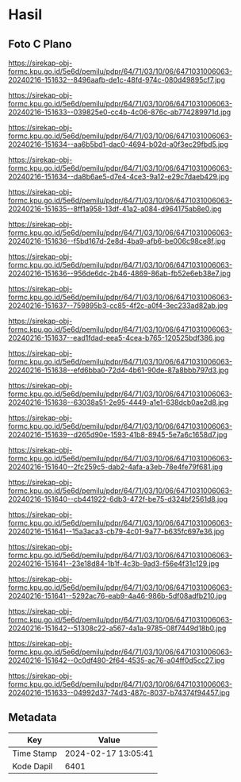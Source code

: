 # Hasil

## Foto C Plano

https://sirekap-obj-formc.kpu.go.id/5e6d/pemilu/pdpr/64/71/03/10/06/6471031006063-20240216-151632--8496aafb-de1c-48fd-974c-080d49895cf7.jpg

https://sirekap-obj-formc.kpu.go.id/5e6d/pemilu/pdpr/64/71/03/10/06/6471031006063-20240216-151633--039825e0-cc4b-4c06-876c-ab774289971d.jpg

https://sirekap-obj-formc.kpu.go.id/5e6d/pemilu/pdpr/64/71/03/10/06/6471031006063-20240216-151634--aa6b5bd1-dac0-4694-b02d-a0f3ec29fbd5.jpg

https://sirekap-obj-formc.kpu.go.id/5e6d/pemilu/pdpr/64/71/03/10/06/6471031006063-20240216-151634--da8b6ae5-d7e4-4ce3-9a12-e29c7daeb429.jpg

https://sirekap-obj-formc.kpu.go.id/5e6d/pemilu/pdpr/64/71/03/10/06/6471031006063-20240216-151635--8ff1a958-13df-41a2-a084-d964175ab8e0.jpg

https://sirekap-obj-formc.kpu.go.id/5e6d/pemilu/pdpr/64/71/03/10/06/6471031006063-20240216-151636--f5bd167d-2e8d-4ba9-afb6-be006c98ce8f.jpg

https://sirekap-obj-formc.kpu.go.id/5e6d/pemilu/pdpr/64/71/03/10/06/6471031006063-20240216-151636--956de6dc-2b46-4869-86ab-fb52e6eb38e7.jpg

https://sirekap-obj-formc.kpu.go.id/5e6d/pemilu/pdpr/64/71/03/10/06/6471031006063-20240216-151637--759895b3-cc85-4f2c-a0f4-3ec233ad82ab.jpg

https://sirekap-obj-formc.kpu.go.id/5e6d/pemilu/pdpr/64/71/03/10/06/6471031006063-20240216-151637--ead1fdad-eea5-4cea-b765-120525bdf386.jpg

https://sirekap-obj-formc.kpu.go.id/5e6d/pemilu/pdpr/64/71/03/10/06/6471031006063-20240216-151638--efd6bba0-72d4-4b61-90de-87a8bbb797d3.jpg

https://sirekap-obj-formc.kpu.go.id/5e6d/pemilu/pdpr/64/71/03/10/06/6471031006063-20240216-151638--63038a51-2e95-4449-a1e1-638dcb0ae2d8.jpg

https://sirekap-obj-formc.kpu.go.id/5e6d/pemilu/pdpr/64/71/03/10/06/6471031006063-20240216-151639--d265d90e-1593-41b8-8945-5e7a6c1658d7.jpg

https://sirekap-obj-formc.kpu.go.id/5e6d/pemilu/pdpr/64/71/03/10/06/6471031006063-20240216-151640--2fc259c5-dab2-4afa-a3eb-78e4fe79f681.jpg

https://sirekap-obj-formc.kpu.go.id/5e6d/pemilu/pdpr/64/71/03/10/06/6471031006063-20240216-151640--cb441922-6db3-472f-be75-d324bf2561d8.jpg

https://sirekap-obj-formc.kpu.go.id/5e6d/pemilu/pdpr/64/71/03/10/06/6471031006063-20240216-151641--15a3aca3-cb79-4c01-9a77-b635fc697e36.jpg

https://sirekap-obj-formc.kpu.go.id/5e6d/pemilu/pdpr/64/71/03/10/06/6471031006063-20240216-151641--23e18d84-1b1f-4c3b-9ad3-f56e4f31c129.jpg

https://sirekap-obj-formc.kpu.go.id/5e6d/pemilu/pdpr/64/71/03/10/06/6471031006063-20240216-151641--5292ac76-eab9-4a46-986b-5df08adfb210.jpg

https://sirekap-obj-formc.kpu.go.id/5e6d/pemilu/pdpr/64/71/03/10/06/6471031006063-20240216-151642--51308c22-a567-4a1a-9785-08f7449d18b0.jpg

https://sirekap-obj-formc.kpu.go.id/5e6d/pemilu/pdpr/64/71/03/10/06/6471031006063-20240216-151642--0c0df480-2f64-4535-ac76-a04ff0d5cc27.jpg

https://sirekap-obj-formc.kpu.go.id/5e6d/pemilu/pdpr/64/71/03/10/06/6471031006063-20240216-151633--04992d37-74d3-487c-8037-b74374f94457.jpg


## Metadata

| Key        | Value               |
| ---------- | ------------------- |
| Time Stamp | 2024-02-17 13:05:41 |
| Kode Dapil | 6401                |



